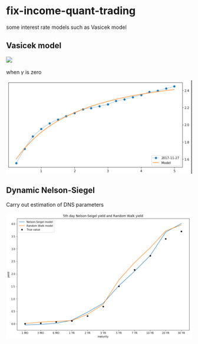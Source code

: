 # fix-income-quant-trading
some interest rate models such as Vasicek model

## Vasicek model


<img src="https://render.githubusercontent.com/render/math?math=dr(t)=\{\mu-\kappa r(t)\}dt+\sqrt{\gamma r(t)+\sigma} dW(t)">


when $\gamma$ is zero

![](results/affine1.png)



## Dynamic Nelson-Siegel

Carry out estimation of DNS parameters

![](results/NS5.png)
